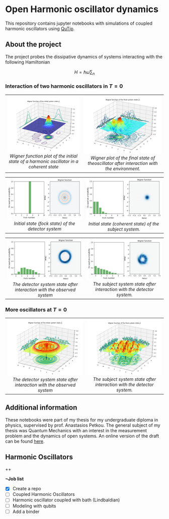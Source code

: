 # Open Harmonic oscillator dynamics
This repository contains jupyter notebooks with simulations of coupled harmonic oscillators using [QuTip](https://github.com/qutip/qutip).

## About the project

The project probes the dissipative dynamics of systems interacting with the following Hamiltonian

$$
H = \hbar\omega \sum_n  
$$

### Interaction of two harmonic oscillators in $T=0$
<table>
  <tr>
    <td align="center">
      <img src="assets/init.png" width="400"/>
      <br>
      <em>Wigner function plot of the initial state of a harmonic oscillator in a coherent state</em>
    </td>
    <td align="center">
      <img src="assets/final.png" width="400"/>
      <br>
      <em>Wigner plot of the final state of theoscillator after interaction with the environment.</em>
    </td>
  </tr>
</table>

<table>
  <tr>
    <td align="center">
      <img src="assets/init_detector.png" width="400"/>
      <br>
      <em>Initial state (fock state) of the detector system</em>
    </td>
    <td align="center">
      <img src="assets/init_system.png" width="400"/>
      <br>
      <em>Initial state (coherent state) of the subject system.</em>
    </td>
  </tr>
</table>

<table>
  <tr>
    <td align="center">
      <img src="assets/final_detector.png" width="400"/>
      <br>
      <em>The detector system state after interaction with the observed system</em>
    </td>
    <td align="center">
      <img src="assets/final_system.png" width="400"/>
      <br>
      <em>The subject system state after interaction with the detector system.</em>
    </td>
  </tr>
</table>

### More oscillators at $T=0$


<table>
  <tr>
    <td align="center">
      <img src="assets/initial_five.png" width="400"/>
      <br>
      <em>The detector system state after interaction with the observed system</em>
    </td>
    <td align="center">
      <img src="assets/final_five.png" width="400"/>
      <br>
      <em>The subject system state after interaction with the detector system.</em>
    </td>
  </tr>
</table>




## Additional information
These notebooks were part of my thesis for my undergraduate diploma in physics, supervised by prof. Anastasios Petkou. The general subject of my thesis was Quantum Mechanics with an interest in the measurement problem and the dynamics of open systems. An online version of the draft can be found [here](https://ikee.lib.auth.gr/record/335194/files/Chalkias.pdf).

## Harmonic Oscillators

++

**~Job list**

- [x] Create a repo
- [ ] Coupled Harmonic Oscillators
- [ ] Harmonic oscillator coupled with bath (Lindbaldian)
- [ ] Modeling with qubits
- [ ] Add a binder
